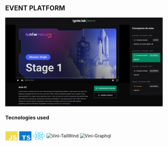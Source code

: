## EVENT PLATFORM

![Design preview for the Todo app coding challenge](./src/assets/bunner.jpeg)


### Tecnologies used

<div style="display: inline_block"><br>
  <img align="center" alt="Vini-Js" height="30" width="40" src="https://raw.githubusercontent.com/devicons/devicon/master/icons/javascript/javascript-plain.svg">
  <img align="center" alt="Vini-Ts" height="30" width="40" src="https://raw.githubusercontent.com/devicons/devicon/master/icons/typescript/typescript-plain.svg">    
  <img align="center" alt="Vini-React" height="30" width="40" src="https://raw.githubusercontent.com/devicons/devicon/master/icons/react/react-original.svg">
  <img align="center" alt="Vini-TailWind" height="30" width="40"  src="https://cdn.jsdelivr.net/gh/devicons/devicon/icons/tailwindcss/tailwindcss-plain.svg" />
  <img align="center" alt="Vini-Graphql" height="30" width="40" src="https://cdn.jsdelivr.net/gh/devicons/devicon/icons/graphql/graphql-plain.svg" />
  
  
  
</div>
